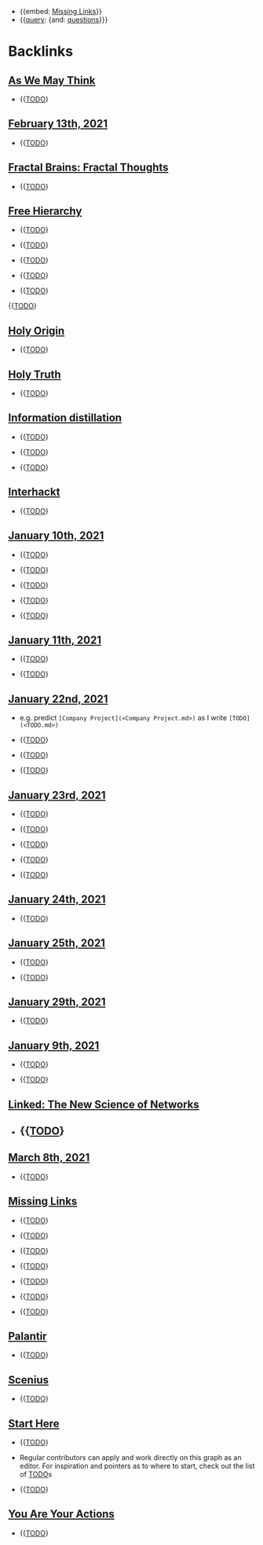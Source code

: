 - {{embed: [Missing Links](<Missing Links.md>)}}
- {{[query](<query.md>): {and: [questions](<questions.md>)}}}

# Backlinks
## [As We May Think](<As We May Think.md>)
- {{[TODO](<TODO.md>)}

## [February 13th, 2021](<February 13th, 2021.md>)
- {{[TODO](<TODO.md>)}

## [Fractal Brains: Fractal Thoughts](<Fractal Brains: Fractal Thoughts.md>)
- {{[TODO](<TODO.md>)}

## [Free Hierarchy](<Free Hierarchy.md>)
- {{[TODO](<TODO.md>)}

- {{[TODO](<TODO.md>)}

- {{[TODO](<TODO.md>)}

- {{[TODO](<TODO.md>)}

- {{[TODO](<TODO.md>)}

{{[TODO](<TODO.md>)}

## [Holy Origin](<Holy Origin.md>)
- {{[TODO](<TODO.md>)}

## [Holy Truth](<Holy Truth.md>)
- {{[TODO](<TODO.md>)}

## [Information distillation](<Information distillation.md>)
- {{[TODO](<TODO.md>)}

- {{[TODO](<TODO.md>)}

- {{[TODO](<TODO.md>)}

## [Interhackt](<Interhackt.md>)
- {{[TODO](<TODO.md>)}

## [January 10th, 2021](<January 10th, 2021.md>)
- {{[TODO](<TODO.md>)}

- {{[TODO](<TODO.md>)}

- {{[TODO](<TODO.md>)}

- {{[TODO](<TODO.md>)}

- {{[TODO](<TODO.md>)}

## [January 11th, 2021](<January 11th, 2021.md>)
- {{[TODO](<TODO.md>)}

- {{[TODO](<TODO.md>)}

## [January 22nd, 2021](<January 22nd, 2021.md>)
- e.g. predict `[Company Project](<Company Project.md>)` as I write `[TODO](<TODO.md>)`

- {{[TODO](<TODO.md>)}

- {{[TODO](<TODO.md>)}

- {{[TODO](<TODO.md>)}

## [January 23rd, 2021](<January 23rd, 2021.md>)
- {{[TODO](<TODO.md>)}

- {{[TODO](<TODO.md>)}

- {{[TODO](<TODO.md>)}

- {{[TODO](<TODO.md>)}

- {{[TODO](<TODO.md>)}

## [January 24th, 2021](<January 24th, 2021.md>)
- {{[TODO](<TODO.md>)}

## [January 25th, 2021](<January 25th, 2021.md>)
- {{[TODO](<TODO.md>)}

- {{[TODO](<TODO.md>)}

## [January 29th, 2021](<January 29th, 2021.md>)
- {{[TODO](<TODO.md>)}

## [January 9th, 2021](<January 9th, 2021.md>)
- {{[TODO](<TODO.md>)}

- {{[TODO](<TODO.md>)}

## [Linked: The New Science of Networks](<Linked: The New Science of Networks.md>)
- ## {{[TODO](<TODO.md>)}

## [March 8th, 2021](<March 8th, 2021.md>)
- {{[TODO](<TODO.md>)}

## [Missing Links](<Missing Links.md>)
- {{[TODO](<TODO.md>)}

- {{[TODO](<TODO.md>)}

- {{[TODO](<TODO.md>)}

- {{[TODO](<TODO.md>)}

- {{[TODO](<TODO.md>)}

- {{[TODO](<TODO.md>)}

- {{[TODO](<TODO.md>)}

## [Palantir](<Palantir.md>)
- {{[TODO](<TODO.md>)}

## [Scenius](<Scenius.md>)
- {{[TODO](<TODO.md>)}

## [Start Here](<Start Here.md>)
- {{[TODO](<TODO.md>)}

- Regular contributors can apply and work directly on this graph as an editor. For inspiration and pointers as to where to start, check out the list of [TODO](<TODO.md>)s

- {{[TODO](<TODO.md>)}

## [You Are Your Actions](<You Are Your Actions.md>)
- {{[TODO](<TODO.md>)}

